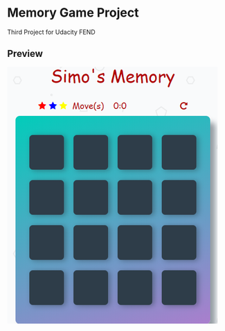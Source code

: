 # Memory Game Project

Third Project for Udacity FEND

## Preview

![Start](https://github.com/simTurcoIT/fend-memory-game-udacity/blob/master/img/Cattura.PNG)
